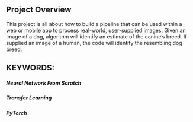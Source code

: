 ## Project Overview

This project is all about how to build a pipeline that can be used within a web or mobile app to process real-world, user-supplied images.  Given an image of a dog, algorithm will identify an estimate of the canine’s breed.  If supplied an image of a human, the code will identify the resembling dog breed.

## KEYWORDS:

##### Neural Network From Scratch
##### Transfer Learning
##### PyTorch


